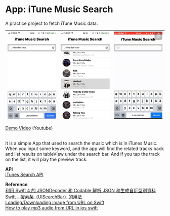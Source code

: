 # App: iTune Music Search

A practice project to fetch iTune Music data.

| ![app record](./ScreenShots/input_search_word.jpg) | ![app record](./ScreenShots/search_result.jpg) | ![app record](./ScreenShots/app_recording.gif) |
|---|---|---|

[Demo Video](https://www.youtube.com/watch?v=g7d0KIZZJvo) (Youtube)
<br><br>

It is a simple App that used to search the music which is in iTunes Music. When you input some keyword, and the app will find the related tracks back and list results on tableView under the search bar. And if you tap the track on the list, it will play the preview track.


**API**<br>
[iTunes Search API](https://affiliate.itunes.apple.com/resources/documentation/itunes-store-web-service-search-api/)

**Reference**<br>
[利用 Swift 4 的 JSONDecoder 和 Codable 解析 JSON 和生成自訂型別資料](https://medium.com/%E5%BD%BC%E5%BE%97%E6%BD%98%E7%9A%84-swift-ios-app-%E9%96%8B%E7%99%BC%E5%95%8F%E9%A1%8C%E8%A7%A3%E7%AD%94%E9%9B%86/%E5%88%A9%E7%94%A8-swift-4-%E7%9A%84-jsondecoder-%E5%92%8C-codable-%E8%A7%A3%E6%9E%90-json-%E5%92%8C%E7%94%9F%E6%88%90%E8%87%AA%E8%A8%82%E5%9E%8B%E5%88%A5%E8%B3%87%E6%96%99-ee793622629e)<br>
[Swift - 搜索条（UISearchBar）的用法](http://www.hangge.com/blog/cache/detail_562.html)<br>
[Loading/Downloading image from URL on Swift](https://stackoverflow.com/questions/24231680/loading-downloading-image-from-url-on-swift)<br>
[How to play mp3 audio from URL in ios swift](https://stackoverflow.com/questions/34563329/how-to-play-mp3-audio-from-url-in-ios-swift)


